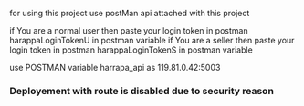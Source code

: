 for using this project
use postMan api attached with this project

if You are a normal user then paste your login token in postman harappaLoginTokenU in postman variable
if You are a seller then paste your login token in postman harappaLoginTokenS in postman variable

use POSTMAN variable harrapa_api as 119.81.0.42:5003

### Deployement with route is disabled due to security reason
